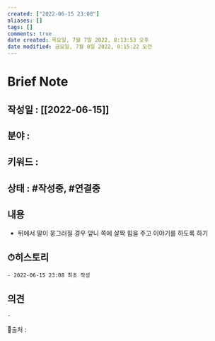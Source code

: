 ```yaml
---
created: ["2022-06-15 23:08"]
aliases: []
tags: []
comments: true
date created: 목요일, 7월 7일 2022, 8:13:53 오후
date modified: 금요일, 7월 8일 2022, 8:15:22 오전
---
```



# Brief Note
## 작성일 : [[2022-06-15]]
## 분야 :
## 키워드 :
## 상태 : #작성중, #연결중


## 내용
- 뒤에서 말이 뭉그러질 경우 앞니 쪽에 살짝 힘을 주고 이야기를 하도록 하기

## ⏱히스토리
	- 2022-06-15 23:08 최초 작성

## 의견
	-


📙출처 :